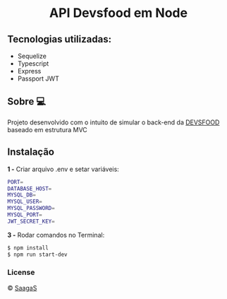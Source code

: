 <h1 align="center">API Devsfood em Node</h1>

## Tecnologias utilizadas:

- Sequelize
- Typescript
- Express
- Passport JWT

## Sobre 💻
Projeto desenvolvido com o intuito de simular o back-end da [DEVSFOOD](https://github.com/saagas-code/react-devsfood) baseado em estrutura MVC

## Instalação
**1 -** Criar arquivo .env e setar variáveis:
```sh
PORT=
DATABASE_HOST=
MYSQL_DB=
MYSQL_USER=
MYSQL_PASSWORD=
MYSQL_PORT=
JWT_SECRET_KEY=
```
**3 -** Rodar comandos no Terminal:
```sh
$ npm install
$ npm run start-dev
```

### License
© [SaagaS](https://github.com/saagas-code)
